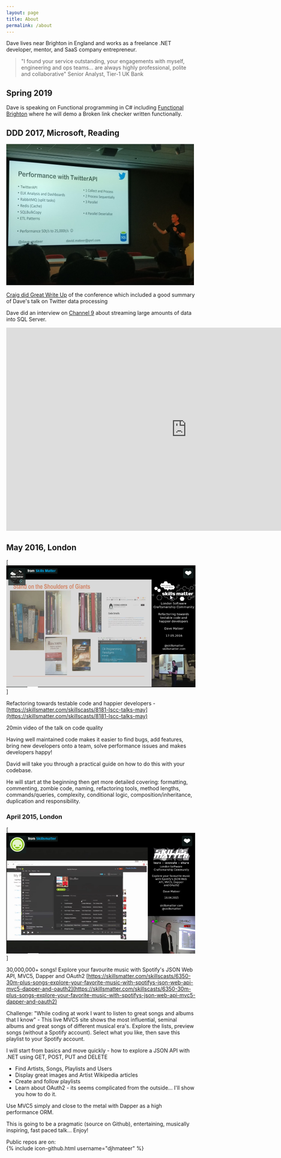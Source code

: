 ```yaml
---
layout: page
title: About
permalink: /about
---
```

Dave lives near Brighton in England and works as a freelance .NET developer, mentor, and SaaS company entrepreneur.

> "I found your service outstanding, your engagements with myself, engineering and ops teams... are always highly professional, polite and collaborative" Senior Analyst, Tier-1 UK Bank

## Spring 2019

Dave is speaking on Functional programming in C# including [Functional Brighton](https://www.meetup.com/Functional-Brighton/events/260140369/) where he will demo a Broken link checker written functionally.

## DDD 2017, Microsoft, Reading

![DDD12](/assets/DaveDDD12_500.jpg)

[Craig did Great Write Up](http://blog.craigtp.co.uk/post/DDD-12-In-Review) of the conference which included a good summary of Dave's talk on Twitter data processing

Dave did an interview on [Channel 9](https://channel9.msdn.com/events/DDD/DDD12-Developer-Day-2017/Streaming-Large-Volumes-of-Data-into-SQL) about streaming large amounts of data into SQL Server.

<iframe src="https://channel9.msdn.com/Events/DDD/DDD12-Developer-Day-2017/Streaming-Large-Volumes-of-Data-into-SQL/player" width="960" height="540" allowFullScreen frameBorder="0" title="Streaming Large Volumes of Data into SQL - Microsoft Channel 9 Video"></iframe>

## May 2016, London

[![Screenshot](/assets/SkillsMatters2.png)]

Refactoring towards testable code and happier developers - [https://skillsmatter.com/skillscasts/8181-lscc-talks-may](https://skillsmatter.com/skillscasts/8181-lscc-talks-may)

20min video of the talk on code quality

Having well maintained code makes it easier to find bugs, add features, bring new developers onto a team, solve performance issues and makes developers happy!

David will take you through a practical guide on how to do this with your codebase.

He will start at the beginning then get more detailed covering: formatting, commenting, zombie code, naming, refactoring tools, method lengths, commands/queries, complexity, conditional logic, composition/inheritance, duplication and responsibility.

### April 2015, London

[![Screenshot](/assets/SkillsMatters1.png)]

30,000,000+ songs! Explore your favourite music with Spotify's JSON Web API, MVC5, Dapper and OAuth2 [https://skillsmatter.com/skillscasts/6350-30m-plus-songs-explore-your-favorite-music-with-spotifys-json-web-api-mvc5-dapper-and-oauth2](https://skillsmatter.com/skillscasts/6350-30m-plus-songs-explore-your-favorite-music-with-spotifys-json-web-api-mvc5-dapper-and-oauth2)

Challenge: "While coding at work I want to listen to great songs and albums that I know" - This live MVC5 site shows the most influential, seminal albums and great songs of different musical era's. Explore the lists, preview songs (without a Spotify account). Select what you like, then save this playlist to your Spotify account.

I will start from basics and move quickly - how to explore a JSON API with .NET using GET, POST, PUT and DELETE

- Find Artists, Songs, Playlists and Users
- Display great images and Artist Wikipedia articles
- Create and follow playlists
- Learn about OAuth2 - its seems complicated from the outside… I'll show you how to do it.

Use MVC5 simply and close to the metal with Dapper as a high performance ORM.

This is going to be a pragmatic (source on Github), entertaining, musically inspiring, fast paced talk… Enjoy!

Public repos are on:  
{% include icon-github.html username="djhmateer" %}

